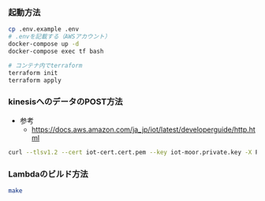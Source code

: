 ### 起動方法
```bash
cp .env.example .env
# .envを記載する（AWSアカウント）
docker-compose up -d
docker-compose exec tf bash

# コンテナ内でterraform
terraform init
terraform apply
```

### kinesisへのデータのPOST方法
- 参考
  - https://docs.aws.amazon.com/ja_jp/iot/latest/developerguide/http.html

```bash
curl --tlsv1.2 --cert iot-cert.cert.pem --key iot-moor.private.key -X POST -d '{"sens": 1.0, "sens2": 2.5}' https://<iot-core-endpoint>:8443/topics/iot/something
```

### Lambdaのビルド方法
```bash
make
```
